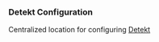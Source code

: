 ### Detekt Configuration

Centralized location for configuring [Detekt](https://github.com/detekt/detekt)

